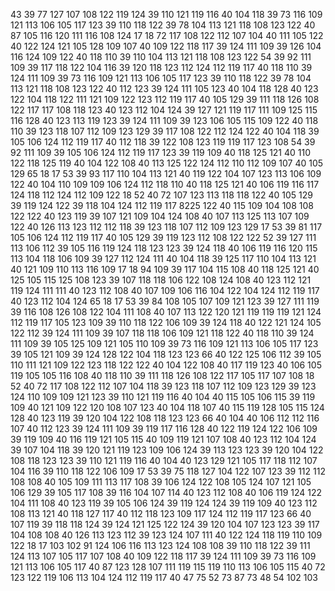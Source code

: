 43 39 77 127 107 108 122 119 124 39 110 121 119 116 40 104 118 39 73 116 109 121 113 106 105 117 123 39 110 118 122 39 78 104 113 121 118 108 123 122 40 87 105 116 120 111 116 108 124 17 18 72 117 108 122 112 107 104 40 111 105 122 40 122 124 121 105 128 109 107 40 109 122 118 117 39 124 111 109 39 126 104 116 124 109 122 40 118 110 39 110 104 113 121 118 108 123 122 54 39 92 111 109 39 117 118 122 104 116 39 120 118 123 112 124 112 119 117 40 118 110 39 124 111 109 39 73 116 109 121 113 106 105 117 123 39 110 118 122 39 78 104 113 121 118 108 123 122 40 112 123 39 124 111 105 123 40 104 118 128 40 123 122 104 118 122 111 121 109 122 123 112 119 117 40 105 129 39 111 118 126 108 122 117 117 108 118 123 40 123 112 104 124 39 127 121 119 117 111 109 125 115 116 128 40 123 113 119 123 39 124 111 109 39 123 106 105 115 109 122 40 118 110 39 123 118 107 112 109 123 129 39 117 108 122 112 124 122 40 104 118 39 105 106 124 112 119 117 40 112 118 39 122 108 123 119 119 117 123 108 54 39 92 111 109 39 105 106 124 112 119 117 123 39 119 109 40 118 125 121 40 110 122 118 125 119 40 104 122 108 40 113 125 122 124 112 110 112 109 107 40 105 129 65 18 17 53 39 93 117 110 104 113 121 40 119 122 104 107 123 113 106 109 122 40 104 110 109 109 106 124 112 118 110 40 118 125 121 40 106 119 116 117 124 118 112 124 112 109 122 18 52 40 72 107 123 113 118 118 122 40 105 129 39 119 124 122 39 118 104 124 112 119 117 8225 122 40 115 109 104 108 108 122 122 40 123 119 39 107 121 109 104 124 108 40 107 113 125 113 107 109 122 40 126 113 123 112 112 118 39 123 118 107 112 109 123 129 17 53 39 81 117 105 106 124 112 119 117 40 105 129 39 119 123 112 108 122 122 52 39 127 111 113 106 112 39 105 116 119 124 118 123 123 39 124 118 40 106 119 116 120 115 113 104 118 106 109 39 127 112 124 111 40 104 118 39 125 117 110 104 113 121 40 121 109 110 113 116 109 17 18 94 109 39 117 104 115 108 40 118 125 121 40 125 105 115 125 108 123 39 107 118 118 106 122 108 124 108 40 123 112 121 119 124 111 111 40 123 112 108 40 107 109 106 116 104 122 104 124 112 119 117 40 123 112 104 124 65 18 17 53 39 84 108 105 107 109 121 123 39 127 111 119 39 116 108 126 108 122 104 111 108 40 107 113 122 120 121 119 119 119 121 124 112 119 117 105 123 109 39 110 118 122 106 109 39 124 118 40 122 121 124 105 122 112 39 124 111 109 39 107 118 118 106 109 121 118 122 40 118 110 39 124 111 109 39 105 125 109 121 105 110 109 39 73 116 109 121 113 106 105 117 123 39 105 121 109 39 124 128 122 104 118 123 123 66 40 122 125 106 112 39 105 110 111 121 109 122 123 118 122 122 40 104 122 108 40 117 119 123 40 106 105 119 105 105 116 108 40 118 110 39 111 118 126 108 122 117 105 117 107 108 18 52 40 72 117 108 122 112 107 104 118 39 123 118 107 112 109 123 129 39 123 124 110 109 109 121 123 39 110 121 119 116 40 104 40 115 105 106 115 39 119 109 40 121 109 122 120 108 107 123 40 104 118 107 40 115 119 128 105 115 124 128 40 123 119 39 120 104 122 108 118 123 123 66 40 104 40 106 112 112 116 107 40 112 123 39 124 111 109 39 119 117 116 128 40 122 119 124 122 106 109 39 119 109 40 116 119 121 105 115 40 109 119 121 107 108 40 123 112 104 124 39 107 104 118 39 120 121 119 123 109 106 124 39 113 123 123 39 120 104 122 108 118 123 123 39 110 121 119 116 40 104 40 123 129 121 105 117 118 112 107 104 116 39 110 118 122 106 109 17 53 39 75 118 127 104 122 107 123 39 112 112 108 108 40 105 109 111 113 117 108 39 106 124 122 108 105 124 107 121 105 106 129 39 105 117 108 39 116 104 107 114 40 123 112 108 40 106 119 124 122 104 111 108 40 123 119 39 105 106 124 39 119 124 124 39 119 109 40 123 112 108 113 121 40 118 127 117 40 112 118 123 109 117 124 112 119 117 123 66 40 107 119 39 118 118 124 39 124 121 125 122 124 39 120 104 107 123 123 39 117 104 108 108 40 126 113 123 112 39 123 124 107 111 40 122 124 118 119 110 109 122 18 17 103 102 91 124 106 116 113 123 124 108 108 39 110 118 122 39 111 124 113 107 105 117 107 108 40 109 122 118 117 39 124 111 109 39 73 116 109 121 113 106 105 117 40 87 123 128 107 111 119 115 119 110 113 106 105 115 40 72 123 122 119 106 113 104 124 112 119 117 40 47 75 52 73 87 73 48 54 102 103